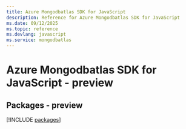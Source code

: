 ```yaml
---
title: Azure Mongodbatlas SDK for JavaScript
description: Reference for Azure Mongodbatlas SDK for JavaScript
ms.date: 09/12/2025
ms.topic: reference
ms.devlang: javascript
ms.service: mongodbatlas
---
```

# Azure Mongodbatlas SDK for JavaScript - preview
## Packages - preview
[!INCLUDE [packages](mongodbatlas-index.md)]